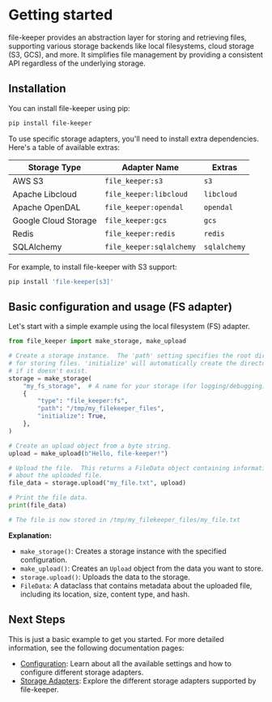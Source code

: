 # Getting started

file-keeper provides an abstraction layer for storing and retrieving files,
supporting various storage backends like local filesystems, cloud storage (S3,
GCS), and more.  It simplifies file management by providing a consistent API
regardless of the underlying storage.

## Installation

You can install file-keeper using pip:

```sh
pip install file-keeper
```

To use specific storage adapters, you'll need to install extra
dependencies. Here's a table of available extras:

| Storage Type         | Adapter Name             | Extras       |
|----------------------|--------------------------|--------------|
| AWS S3               | `file_keeper:s3`         | `s3`         |
| Apache Libcloud      | `file_keeper:libcloud`   | `libcloud`   |
| Apache OpenDAL       | `file_keeper:opendal`    | `opendal`    |
| Google Cloud Storage | `file_keeper:gcs`        | `gcs`        |
| Redis                | `file_keeper:redis`      | `redis`      |
| SQLAlchemy           | `file_keeper:sqlalchemy` | `sqlalchemy` |

For example, to install file-keeper with S3 support:

```bash
pip install 'file-keeper[s3]'
```

## Basic configuration and usage (FS adapter)

Let's start with a simple example using the local filesystem (FS) adapter.

```python
from file_keeper import make_storage, make_upload

# Create a storage instance.  The 'path' setting specifies the root directory
# for storing files. 'initialize' will automatically create the directory
# if it doesn't exist.
storage = make_storage(
    "my_fs_storage",  # A name for your storage (for logging/debugging)
    {
        "type": "file_keeper:fs",
        "path": "/tmp/my_filekeeper_files",
        "initialize": True,
    },
)

# Create an upload object from a byte string.
upload = make_upload(b"Hello, file-keeper!")

# Upload the file.  This returns a FileData object containing information
# about the uploaded file.
file_data = storage.upload("my_file.txt", upload)

# Print the file data.
print(file_data)

# The file is now stored in /tmp/my_filekeeper_files/my_file.txt
```

**Explanation:**

*   `make_storage()`: Creates a storage instance with the specified configuration.
*   `make_upload()`: Creates an `Upload` object from the data you want to store.
*   `storage.upload()`: Uploads the data to the storage.
*   `FileData`:  A dataclass that contains metadata about the uploaded file, including its location, size, content type, and hash.

## Next Steps

This is just a basic example to get you started.  For more detailed information, see the following documentation pages:

*   [Configuration](configuration.md): Learn about all the available settings and how to configure different storage adapters.
*   [Storage Adapters](adapters.md):  Explore the different storage adapters supported by file-keeper.
